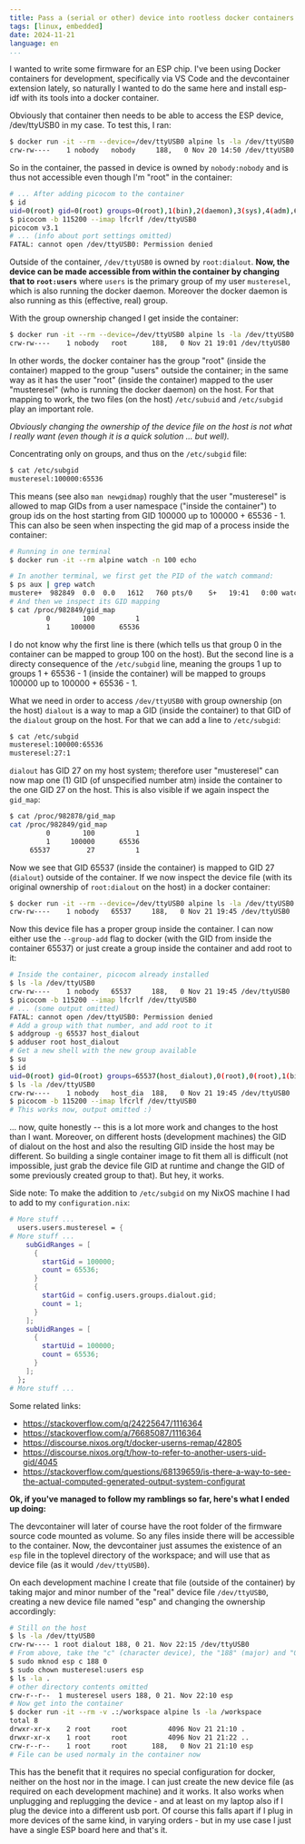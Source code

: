 ```yaml
---
title: Pass a (serial or other) device into rootless docker containers
tags: [linux, embedded]
date: 2024-11-21
language: en
...
```


I wanted to write some firmware for an ESP chip. I've been using Docker containers for development, specifically via VS Code and the devcontainer extension lately, so naturally I wanted to do the same here and install esp-idf with its tools into a docker container.

Obviously that container then needs to be able to access the ESP device, /dev/ttyUSB0 in my case. To test this, I ran:

~~~bash
$ docker run -it --rm --device=/dev/ttyUSB0 alpine ls -la /dev/ttyUSB0
crw-rw----    1 nobody   nobody     188,   0 Nov 20 14:50 /dev/ttyUSB0
~~~

So in the container, the passed in device is owned by `nobody:nobody` and is thus not accessible even though I'm "root" in the container:

~~~bash
# ... After adding picocom to the container
$ id
uid=0(root) gid=0(root) groups=0(root),1(bin),2(daemon),3(sys),4(adm),6(disk),10(wheel),11(floppy),20(dialout),26(tape),27(video)
$ picocom -b 115200 --imap lfcrlf /dev/ttyUSB0 
picocom v3.1
# ... (info about port settings omitted)
FATAL: cannot open /dev/ttyUSB0: Permission denied
~~~

Outside of the container, `/dev/ttyUSB0` is owned by `root:dialout`. **Now, the device can be made accessible from within the container by changing that to `root:users`** where `users` is the primary group of my user `musteresel`, which is also running the docker daemon. Moreover the docker daemon is also running as this (effective, real) group.

With the group ownership changed I get inside the container:

~~~bash
$ docker run -it --rm --device=/dev/ttyUSB0 alpine ls -la /dev/ttyUSB0
crw-rw----    1 nobody   root      188,   0 Nov 21 19:01 /dev/ttyUSB0
~~~

In other words, the docker container has the group "root" (inside the container) mapped to the group "users" outside the container; in the same way as it has the user "root" (inside the container) mapped to the user "musteresel" (who is running the docker daemon) on the host. For that mapping to work, the two files (on the host) `/etc/subuid` and `/etc/subgid` play an important role.

*Obviously changing the ownership of the device file on the host is not what I really want (even though it is a quick solution ... but well).*

Concentrating only on groups, and thus on the `/etc/subgid` file:

~~~bash
$ cat /etc/subgid
musteresel:100000:65536
~~~

This means (see also `man newgidmap`) roughly that the user "musteresel" is allowed to map GIDs from a user namespace ("inside the container") to group ids on the host starting from GID 100000 up to 100000 + 65536 - 1. This can also be seen when inspecting the gid map of a process inside the container:

~~~bash
# Running in one terminal
$ docker run -it --rm alpine watch -n 100 echo

# In another terminal, we first get the PID of the watch command:
$ ps aux | grep watch
mustere+  982849  0.0  0.0   1612   760 pts/0    S+   19:41   0:00 watch -n 100 echo
# And then we inspect its GID mapping
$ cat /proc/982849/gid_map
         0        100          1
         1     100000      65536
~~~

I do not know why the first line is there (which tells us that group 0 in the container can be mapped to group 100 on the host). But the second line is a directy consequence of the `/etc/subgid` line, meaning the groups 1 up to groups 1 + 65536 - 1 (inside the container) will be mapped to groups 100000 up to 100000 + 65536 - 1.

What we need in order to access `/dev/ttyUSB0` with group ownership (on the host) `dialout` is a way to map a GID (inside the container) to that GID of the `dialout` group on the host. For that we can add a line to `/etc/subgid`:

~~~bash
$ cat /etc/subgid
musteresel:100000:65536
musteresel:27:1
~~~

`dialout` has GID 27 on my host system; therefore user "musteresel" can now map one (1) GID (of unspecified number atm) inside the container to the one GID 27 on the host. This is also visible if we again inspect the `gid_map`:

~~~bash
$ cat /proc/982878/gid_map
cat /proc/982849/gid_map 
         0        100          1
         1     100000      65536
     65537         27          1
~~~

Now we see that GID 65537 (inside the container) is mapped to GID 27 (`dialout`) outside of the container. If we now inspect the device file (with its original ownership of `root:dialout` on the host) in a docker container:

~~~bash
$ docker run -it --rm --device=/dev/ttyUSB0 alpine ls -la /dev/ttyUSB0
crw-rw----    1 nobody   65537     188,   0 Nov 21 19:45 /dev/ttyUSB0
~~~

Now this device file has a proper group inside the container. I can now either use the `--group-add` flag to docker (with the GID from inside the container 65537) or just create a group inside the container and add root to it:

~~~bash
# Inside the container, picocom already installed
$ ls -la /dev/ttyUSB0
crw-rw----    1 nobody   65537     188,   0 Nov 21 19:45 /dev/ttyUSB0
$ picocom -b 115200 --imap lfcrlf /dev/ttyUSB0
# ... (some output omitted)
FATAL: cannot open /dev/ttyUSB0: Permission denied
# Add a group with that number, and add root to it
$ addgroup -g 65537 host_dialout
$ adduser root host_dialout
# Get a new shell with the new group available
$ su
$ id
uid=0(root) gid=0(root) groups=65537(host_dialout),0(root),0(root),1(bin),2(daemon),3(sys),4(adm),6(disk),10(wheel),11(floppy),20(dialout),26(tape),27(video)
$ ls -la /dev/ttyUSB0
crw-rw----    1 nobody   host_dia  188,   0 Nov 21 19:45 /dev/ttyUSB0
$ picocom -b 115200 --imap lfcrlf /dev/ttyUSB0
# This works now, output omitted :)
~~~

... now, quite honestly -- this is a lot more work and changes to the host than I want. Moreover, on different hosts (development machines) the GID of dialout on the host and also the resulting GID inside the host may be different. So building a single container image to fit them all is difficult (not impossible, just grab the device file GID at runtime and change the GID of some previously created group to that). But hey, it works.

Side note: To make the addition to `/etc/subgid` on my NixOS machine I had to add to my `configuration.nix`:

~~~nix
# More stuff ...
  users.users.musteresel = {
# More stuff ...
    subGidRanges = [
      {
        startGid = 100000;
        count = 65536;
      }
      {
        startGid = config.users.groups.dialout.gid;
        count = 1;
      }
    ];
    subUidRanges = [
      {
        startUid = 100000;
        count = 65536;
      }
    ];
  };
# More stuff ...
~~~

Some related links:

* <https://stackoverflow.com/q/24225647/1116364>
* <https://stackoverflow.com/a/76685087/1116364>
* <https://discourse.nixos.org/t/docker-userns-remap/42805>
* <https://discourse.nixos.org/t/how-to-refer-to-another-users-uid-gid/4045>
* <https://stackoverflow.com/questions/68139659/is-there-a-way-to-see-the-actual-computed-generated-output-system-configurat>


**Ok, if you've managed to follow my ramblings so far, here's what I ended up doing:**

The devcontainer will later of course have the root folder of the firmware source code mounted as volume. So any files inside there will be accessible to the container. Now, the devcontainer just assumes the existence of an `esp` file in the toplevel directory of the workspace; and will use that as device file (as it would `/dev/ttyUSB0`).

On each development machine I create that file (outside of the container) by taking major and minor number of the "real" device file `/dev/ttyUSB0`, creating a new device file named "esp" and changing the ownership accordingly:

~~~bash
# Still on the host
$ ls -la /dev/ttyUSB0 
crw-rw---- 1 root dialout 188, 0 21. Nov 22:15 /dev/ttyUSB0
# From above, take the "c" (character device), the "188" (major) and "0" (minor) values
$ sudo mknod esp c 188 0
$ sudo chown musteresel:users esp
$ ls -la .
# other directory contents omitted
crw-r--r--  1 musteresel users 188, 0 21. Nov 22:10 esp
# Now get into the container
$ docker run -it --rm -v .:/workspace alpine ls -la /workspace
total 8
drwxr-xr-x    2 root     root          4096 Nov 21 21:10 .
drwxr-xr-x    1 root     root          4096 Nov 21 21:22 ..
crw-r--r--    1 root     root      188,   0 Nov 21 21:10 esp
# File can be used normaly in the container now
~~~

This has the benefit that it requires no special configuration for docker, neither on the host nor in the image. I can just create the new device file (as required on each development machine) and it works. It also works when unplugging and replugging the device - and at least on my laptop also if I plug the device into a different usb port. Of course this falls apart if I plug in more devices of the same kind, in varying orders - but in my use case I just have a single ESP board here and that's it.
